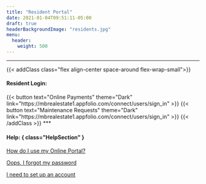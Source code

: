 ```yaml
---
title: "Resident Portal"
date: 2021-01-04T09:51:11-05:00
draft: true
headerBackgroundImage: "residents.jpg"
menu:
  header:
    weight: 500
---
```


***

{{< addClass class="flex align-center space-around flex-wrap-small">}}
  <h4>Resident Login:</h4>
  {{< button text="Online Payments" theme="Dark" link="https://mbrealestate1.appfolio.com/connect/users/sign_in" >}}
  {{< button text="Maintenance Requests" theme="Dark" link="https://mbrealestate1.appfolio.com/connect/users/sign_in" >}}
{{< /addClass >}}
***

#### Help: { class="HelpSection" }
[How do I use my Online Portal?](https://www.appfolio.com/help/online-portal-overview)

[Oops, I forgot my password](https://mbrealestate1.appfolio.com/connect/users/password/new)

[I need to set up an account](mailto:citrusmeadowsmgr@gmail.com)
